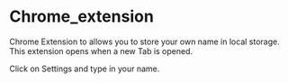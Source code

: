 # Chrome_extension


Chrome Extension to allows you to store your own name in local storage. This extension opens when a new Tab is opened.

Click on Settings and type in your name.
